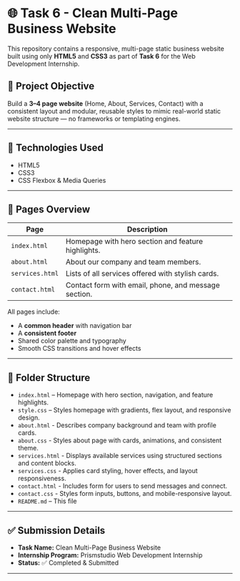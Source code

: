 # 🌐 Task 6 - Clean Multi-Page Business Website

This repository contains a responsive, multi-page static business website built using only **HTML5** and **CSS3** as part of **Task 6** for the Web Development Internship.

## 📌 Project Objective

Build a **3–4 page website** (Home, About, Services, Contact) with a consistent layout and modular, reusable styles to mimic real-world static website structure — no frameworks or templating engines.

---

## 🔧 Technologies Used

- HTML5
- CSS3
- CSS Flexbox & Media Queries

---

## 🧩 Pages Overview

| Page         | Description                                                  |
|--------------|--------------------------------------------------------------|
| `index.html` | Homepage with hero section and feature highlights.           |
| `about.html` | About our company and team members.                          |
| `services.html` | Lists of all services offered with stylish cards.          |
| `contact.html` | Contact form with email, phone, and message section.       |

All pages include:

- A **common header** with navigation bar  
- A **consistent footer**  
- Shared color palette and typography  
- Smooth CSS transitions and hover effects  

---

## 📁 Folder Structure

- `index.html` – Homepage with hero section, navigation, and feature highlights.
- `style.css` – Styles homepage with gradients, flex layout, and responsive design.
- `about.html` - Describes company background and team with profile cards.
- `about.css` - Styles about page with cards, animations, and consistent theme.
- `services.html` - Displays available services using structured sections and content blocks.
- `services.css` - Applies card styling, hover effects, and layout responsiveness.
- `contact.html` - Includes form for users to send messages and connect.
- `contact.css` - Styles form inputs, buttons, and mobile-responsive layout.
- `README.md` – This file 

---

## ✅ Submission Details

- **Task Name:** Clean Multi-Page Business Website
- **Internship Program:** Prismstudio Web Development Internship  
- **Status:** ✅ Completed & Submitted  

---